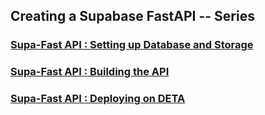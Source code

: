 ## Creating a Supabase FastAPI -- Series

### [Supa-Fast API : Setting up Database and Storage](https://aunicorndev.hashnode.dev/supabase-fastapi-setting-up-supabase)

### [Supa-Fast API : Building the API](https://aunicorndev.hashnode.dev/supa-fast-api-supabase-fastapi-building-the-api)

### [Supa-Fast API : Deploying on DETA](https://aunicorndev.hashnode.dev/supa-fast-api-supabase-fastapi-deploying-on-deta)




